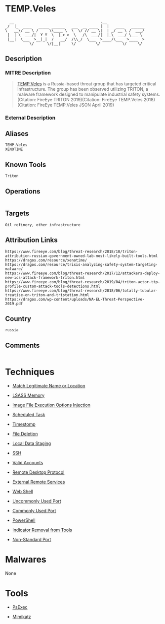 
# TEMP.Veles

```
  __                                       .__                 
_/  |_  ____   _____ ______   ___  __ ____ |  |   ____   ______
\   __\/ __ \ /     \\____ \  \  \/ // __ \|  | _/ __ \ /  ___/
 |  | \  ___/|  Y Y  \  |_> >  \   /\  ___/|  |_\  ___/ \___ \ 
 |__|  \___  >__|_|  /   __/  /\\_/  \___  >____/\___  >____  >
           \/      \/|__|     \/         \/          \/     \/ 

```

## Description

### MITRE Description

> [TEMP.Veles](https://attack.mitre.org/groups/G0088) is a Russia-based threat group that has targeted critical infrastructure. The group has been observed utilizing TRITON, a malware framework designed to manipulate industrial safety systems.(Citation: FireEye TRITON 2019)(Citation: FireEye TEMP.Veles 2018)(Citation: FireEye TEMP.Veles JSON April 2019)

### External Description

> 

## Aliases

```
TEMP.Veles
XENOTIME
```

## Known Tools

```
Triton
```

## Operations

```

```

## Targets

```
Oil refinery, other infrastructure
```

## Attribution Links

```
https://www.fireeye.com/blog/threat-research/2018/10/triton-attribution-russian-government-owned-lab-most-likely-built-tools.html
https://dragos.com/resource/xenotime/
https://dragos.com/resource/trisis-analyzing-safety-system-targeting-malware/
https://www.fireeye.com/blog/threat-research/2017/12/attackers-deploy-new-ics-attack-framework-triton.html
https://www.fireeye.com/blog/threat-research/2019/04/triton-actor-ttp-profile-custom-attack-tools-detections.html
https://www.fireeye.com/blog/threat-research/2018/06/totally-tubular-treatise-on-triton-and-tristation.html
https://dragos.com/wp-content/uploads/NA-EL-Threat-Perspective-2019.pdf
```

## Country

```
russia
```

## Comments

```

```

# Techniques


* [Match Legitimate Name or Location](../techniques/Match-Legitimate-Name-or-Location.md)

* [LSASS Memory](../techniques/LSASS-Memory.md)
    
* [Image File Execution Options Injection](../techniques/Image-File-Execution-Options-Injection.md)
    
* [Scheduled Task](../techniques/Scheduled-Task.md)
    
* [Timestomp](../techniques/Timestomp.md)
    
* [File Deletion](../techniques/File-Deletion.md)
    
* [Local Data Staging](../techniques/Local-Data-Staging.md)
    
* [SSH](../techniques/SSH.md)
    
* [Valid Accounts](../techniques/Valid-Accounts.md)
    
* [Remote Desktop Protocol](../techniques/Remote-Desktop-Protocol.md)
    
* [External Remote Services](../techniques/External-Remote-Services.md)
    
* [Web Shell](../techniques/Web-Shell.md)
    
* [Uncommonly Used Port](../techniques/Uncommonly-Used-Port.md)
    
* [Commonly Used Port](../techniques/Commonly-Used-Port.md)
    
* [PowerShell](../techniques/PowerShell.md)
    
* [Indicator Removal from Tools](../techniques/Indicator-Removal-from-Tools.md)
    
* [Non-Standard Port](../techniques/Non-Standard-Port.md)
    

# Malwares

None

# Tools


* [PsExec](../tools/PsExec.md)

* [Mimikatz](../tools/Mimikatz.md)
    

